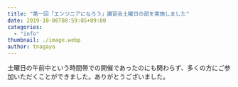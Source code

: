 ```yaml
---
title: "第一回「エンジニアになろう」講習会土曜日の部を実施しました"
date: 2019-10-06T08:59:05+09:00
categories:
  - "info"
thumbnail: ./image.webp
author: tnagaya
---
```


土曜日の午前中という時間帯での開催であったのにも関わらず、多くの方にご参加いただくことができました。ありがとうございました。
